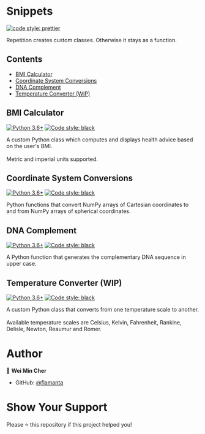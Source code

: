 # Snippets <!-- omit in toc -->

[![code style: prettier](https://img.shields.io/badge/code_style-prettier-ff69b4.svg)](https://github.com/prettier/prettier)

Repetition creates custom classes. Otherwise it stays as a function.

## Contents <!-- omit in toc -->

- [BMI Calculator](#bmi-calculator)
- [Coordinate System Conversions](#coordinate-system-conversions)
- [DNA Complement](#dna-complement)
- [Temperature Converter (WIP)](#temperature-converter-wip)

## BMI Calculator

[![Python 3.6+](https://img.shields.io/badge/python-3.6+-blue)](https://shields.io/) [![Code style: black](https://img.shields.io/badge/code%20style-black-000000.svg)](https://github.com/psf/black)

A custom Python class which computes and displays health advice based on the user's BMI.<br><br>
Metric and imperial units supported.

## Coordinate System Conversions

[![Python 3.6+](https://img.shields.io/badge/python-3.6+-blue)](https://shields.io/) [![Code style: black](https://img.shields.io/badge/code%20style-black-000000.svg)](https://github.com/psf/black)

Python functions that convert NumPy arrays of Cartesian coordinates to and from NumPy arrays of spherical coordinates.

## DNA Complement

[![Python 3.6+](https://img.shields.io/badge/python-3.6+-blue)](https://shields.io/) [![Code style: black](https://img.shields.io/badge/code%20style-black-000000.svg)](https://github.com/psf/black)

A Python function that generates the complementary DNA sequence in upper case.

## Temperature Converter (WIP)

[![Python 3.6+](https://img.shields.io/badge/python-3.6+-blue)](https://shields.io/) [![Code style: black](https://img.shields.io/badge/code%20style-black-000000.svg)](https://github.com/psf/black)

A custom Python class that converts from one temperature scale to another.<br><br>
Available temperature scales are Celsius, Kelvin, Fahrenheit, Rankine, Delisle, Newton, Reaumur and Romer.

# Author <!-- omit in toc -->

👤 **Wei Min Cher**

- GitHub: [@flamanta](https://github.com/flamanta)

# Show Your Support <!-- omit in toc -->

Please ⭐ this repository if this project helped you!
